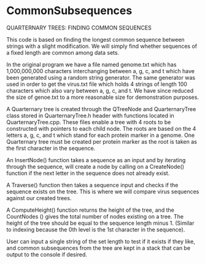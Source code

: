 # CommonSubsequences
QUARTERNARY TREES: FINDING COMMON SEQUENCES

This code is based on finding the longest common sequence between strings with a slight modification. We will simply find whether sequences of a fixed length are common among data sets.

In the original program we have a file named genome.txt which has 1,000,000,000 characters interchanging between a, g, c, and t which have been generated using a random string generator. The same generator was used in order to get the virus.txt file which holds 4 strings of length 100 characters which also vary between a, g, c, and t. We have since reduced the size of genoe.txt to a more reasonable size for demonstration purposes.

A Quarternary tree is created through the QTreeNode and QuarternaryTree class stored in QuarternaryTree.h header with functions located in QuarternaryTree.cpp. These files enable a tree with 4 roots to be constructed with pointers to each child node. The roots are based on the 4 letters a, g, c, and t which stand for each protein marker in a genome. One Quarternary tree must be created per protein marker as the root is taken as the first character in the sequence. 

An InsertNode() function takes a sequence as an input and by iterating through the sequence, will create a node by calling on a CreateNode() function if the next letter in the sequence does not already exist.

A Traverse() function then takes a sequence input and checks if the sequence exists on the tree. This is where we will compare virus sequences against our created trees.

A ComputeHeight() function returns the height of the tree, and the CountNodes () gives the total number of nodes existing on a tree. The height of the tree should be equal to the sequence length minus 1. (Similar to indexing because the 0th level is the 1st character in the sequence). 

User can input a single string of the set length to test if it exists if they like, and common subsequences from the tree are kept in a stack that can be output to the console if desired.

